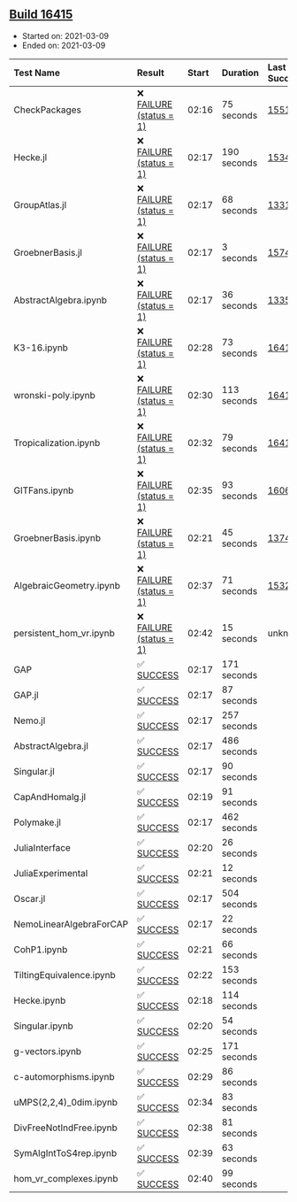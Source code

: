 ## [Build 16415](https://oscarci.mathematik.uni-kl.de/job/oscar/16415/)

* Started on: 2021-03-09
* Ended on: 2021-03-09

| Test Name    | Result | Start | Duration | Last Success | First Failure |
|:-------------|:-------|:------|:---------|:-------------|:--------------|
| CheckPackages | ❌ [FAILURE (status = 1)](https://oscarci.mathematik.uni-kl.de/job/oscar/16415/artifact/logs/build-16415/CheckPackages.log) | 02:16 | 75 seconds | [15514](https://oscarci.mathematik.uni-kl.de/job/oscar/15514/) | [15515](https://oscarci.mathematik.uni-kl.de/job/oscar/15515/) |
| Hecke.jl | ❌ [FAILURE (status = 1)](https://oscarci.mathematik.uni-kl.de/job/oscar/16415/artifact/logs/build-16415/Hecke.jl.log) | 02:17 | 190 seconds | [15344](https://oscarci.mathematik.uni-kl.de/job/oscar/15344/) | [15348](https://oscarci.mathematik.uni-kl.de/job/oscar/15348/) |
| GroupAtlas.jl | ❌ [FAILURE (status = 1)](https://oscarci.mathematik.uni-kl.de/job/oscar/16415/artifact/logs/build-16415/GroupAtlas.jl.log) | 02:17 | 68 seconds | [13311](https://oscarci.mathematik.uni-kl.de/job/oscar/13311/) | [13312](https://oscarci.mathematik.uni-kl.de/job/oscar/13312/) |
| GroebnerBasis.jl | ❌ [FAILURE (status = 1)](https://oscarci.mathematik.uni-kl.de/job/oscar/16415/artifact/logs/build-16415/GroebnerBasis.jl.log) | 02:17 | 3 seconds | [15745](https://oscarci.mathematik.uni-kl.de/job/oscar/15745/) | [15746](https://oscarci.mathematik.uni-kl.de/job/oscar/15746/) |
| AbstractAlgebra.ipynb | ❌ [FAILURE (status = 1)](https://oscarci.mathematik.uni-kl.de/job/oscar/16415/artifact/logs/build-16415/AbstractAlgebra.ipynb.log) | 02:17 | 36 seconds | [13355](https://oscarci.mathematik.uni-kl.de/job/oscar/13355/) | [13356](https://oscarci.mathematik.uni-kl.de/job/oscar/13356/) |
| K3-16.ipynb | ❌ [FAILURE (status = 1)](https://oscarci.mathematik.uni-kl.de/job/oscar/16415/artifact/logs/build-16415/K3-16.ipynb.log) | 02:28 | 73 seconds | [16414](https://oscarci.mathematik.uni-kl.de/job/oscar/16414/) | [16415](https://oscarci.mathematik.uni-kl.de/job/oscar/16415/) |
| wronski-poly.ipynb | ❌ [FAILURE (status = 1)](https://oscarci.mathematik.uni-kl.de/job/oscar/16415/artifact/logs/build-16415/wronski-poly.ipynb.log) | 02:30 | 113 seconds | [16413](https://oscarci.mathematik.uni-kl.de/job/oscar/16413/) | [16414](https://oscarci.mathematik.uni-kl.de/job/oscar/16414/) |
| Tropicalization.ipynb | ❌ [FAILURE (status = 1)](https://oscarci.mathematik.uni-kl.de/job/oscar/16415/artifact/logs/build-16415/Tropicalization.ipynb.log) | 02:32 | 79 seconds | [16411](https://oscarci.mathematik.uni-kl.de/job/oscar/16411/) | [16412](https://oscarci.mathematik.uni-kl.de/job/oscar/16412/) |
| GITFans.ipynb | ❌ [FAILURE (status = 1)](https://oscarci.mathematik.uni-kl.de/job/oscar/16415/artifact/logs/build-16415/GITFans.ipynb.log) | 02:35 | 93 seconds | [16068](https://oscarci.mathematik.uni-kl.de/job/oscar/16068/) | [16069](https://oscarci.mathematik.uni-kl.de/job/oscar/16069/) |
| GroebnerBasis.ipynb | ❌ [FAILURE (status = 1)](https://oscarci.mathematik.uni-kl.de/job/oscar/16415/artifact/logs/build-16415/GroebnerBasis.ipynb.log) | 02:21 | 45 seconds | [13748](https://oscarci.mathematik.uni-kl.de/job/oscar/13748/) | [13749](https://oscarci.mathematik.uni-kl.de/job/oscar/13749/) |
| AlgebraicGeometry.ipynb | ❌ [FAILURE (status = 1)](https://oscarci.mathematik.uni-kl.de/job/oscar/16415/artifact/logs/build-16415/AlgebraicGeometry.ipynb.log) | 02:37 | 71 seconds | [15322](https://oscarci.mathematik.uni-kl.de/job/oscar/15322/) | [15323](https://oscarci.mathematik.uni-kl.de/job/oscar/15323/) |
| persistent_hom_vr.ipynb | ❌ [FAILURE (status = 1)](https://oscarci.mathematik.uni-kl.de/job/oscar/16415/artifact/logs/build-16415/persistent_hom_vr.ipynb.log) | 02:42 | 15 seconds | unknown | unknown |
| GAP | ✅ [SUCCESS](https://oscarci.mathematik.uni-kl.de/job/oscar/16415/artifact/logs/build-16415/GAP.log) | 02:17 | 171 seconds |  |  |
| GAP.jl | ✅ [SUCCESS](https://oscarci.mathematik.uni-kl.de/job/oscar/16415/artifact/logs/build-16415/GAP.jl.log) | 02:17 | 87 seconds |  |  |
| Nemo.jl | ✅ [SUCCESS](https://oscarci.mathematik.uni-kl.de/job/oscar/16415/artifact/logs/build-16415/Nemo.jl.log) | 02:17 | 257 seconds |  |  |
| AbstractAlgebra.jl | ✅ [SUCCESS](https://oscarci.mathematik.uni-kl.de/job/oscar/16415/artifact/logs/build-16415/AbstractAlgebra.jl.log) | 02:17 | 486 seconds |  |  |
| Singular.jl | ✅ [SUCCESS](https://oscarci.mathematik.uni-kl.de/job/oscar/16415/artifact/logs/build-16415/Singular.jl.log) | 02:17 | 90 seconds |  |  |
| CapAndHomalg.jl | ✅ [SUCCESS](https://oscarci.mathematik.uni-kl.de/job/oscar/16415/artifact/logs/build-16415/CapAndHomalg.jl.log) | 02:19 | 91 seconds |  |  |
| Polymake.jl | ✅ [SUCCESS](https://oscarci.mathematik.uni-kl.de/job/oscar/16415/artifact/logs/build-16415/Polymake.jl.log) | 02:17 | 462 seconds |  |  |
| JuliaInterface | ✅ [SUCCESS](https://oscarci.mathematik.uni-kl.de/job/oscar/16415/artifact/logs/build-16415/JuliaInterface.log) | 02:20 | 26 seconds |  |  |
| JuliaExperimental | ✅ [SUCCESS](https://oscarci.mathematik.uni-kl.de/job/oscar/16415/artifact/logs/build-16415/JuliaExperimental.log) | 02:21 | 12 seconds |  |  |
| Oscar.jl | ✅ [SUCCESS](https://oscarci.mathematik.uni-kl.de/job/oscar/16415/artifact/logs/build-16415/Oscar.jl.log) | 02:17 | 504 seconds |  |  |
| NemoLinearAlgebraForCAP | ✅ [SUCCESS](https://oscarci.mathematik.uni-kl.de/job/oscar/16415/artifact/logs/build-16415/NemoLinearAlgebraForCAP.log) | 02:17 | 22 seconds |  |  |
| CohP1.ipynb | ✅ [SUCCESS](https://oscarci.mathematik.uni-kl.de/job/oscar/16415/artifact/logs/build-16415/CohP1.ipynb.log) | 02:21 | 66 seconds |  |  |
| TiltingEquivalence.ipynb | ✅ [SUCCESS](https://oscarci.mathematik.uni-kl.de/job/oscar/16415/artifact/logs/build-16415/TiltingEquivalence.ipynb.log) | 02:22 | 153 seconds |  |  |
| Hecke.ipynb | ✅ [SUCCESS](https://oscarci.mathematik.uni-kl.de/job/oscar/16415/artifact/logs/build-16415/Hecke.ipynb.log) | 02:18 | 114 seconds |  |  |
| Singular.ipynb | ✅ [SUCCESS](https://oscarci.mathematik.uni-kl.de/job/oscar/16415/artifact/logs/build-16415/Singular.ipynb.log) | 02:20 | 54 seconds |  |  |
| g-vectors.ipynb | ✅ [SUCCESS](https://oscarci.mathematik.uni-kl.de/job/oscar/16415/artifact/logs/build-16415/g-vectors.ipynb.log) | 02:25 | 171 seconds |  |  |
| c-automorphisms.ipynb | ✅ [SUCCESS](https://oscarci.mathematik.uni-kl.de/job/oscar/16415/artifact/logs/build-16415/c-automorphisms.ipynb.log) | 02:29 | 86 seconds |  |  |
| uMPS(2,2,4)_0dim.ipynb | ✅ [SUCCESS](https://oscarci.mathematik.uni-kl.de/job/oscar/16415/artifact/logs/build-16415/uMPS-2-2-4-_0dim.ipynb.log) | 02:34 | 83 seconds |  |  |
| DivFreeNotIndFree.ipynb | ✅ [SUCCESS](https://oscarci.mathematik.uni-kl.de/job/oscar/16415/artifact/logs/build-16415/DivFreeNotIndFree.ipynb.log) | 02:38 | 81 seconds |  |  |
| SymAlgIntToS4rep.ipynb | ✅ [SUCCESS](https://oscarci.mathematik.uni-kl.de/job/oscar/16415/artifact/logs/build-16415/SymAlgIntToS4rep.ipynb.log) | 02:39 | 63 seconds |  |  |
| hom_vr_complexes.ipynb | ✅ [SUCCESS](https://oscarci.mathematik.uni-kl.de/job/oscar/16415/artifact/logs/build-16415/hom_vr_complexes.ipynb.log) | 02:40 | 99 seconds |  |  |
